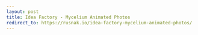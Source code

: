 ```yaml
---
layout: post
title: Idea Factory - Mycelium Animated Photos
redirect_to: https://rusnak.io/idea-factory-mycelium-animated-photos/
---
```


